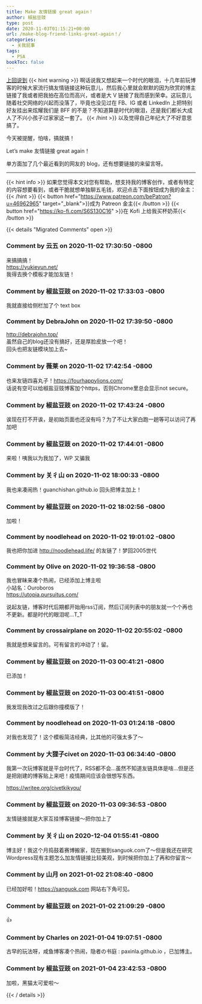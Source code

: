 ```yaml
---
title: Make 友情链接 great again！
author: 椒盐豆豉
type: post
date: 2020-11-03T01:15:21+00:00
url: /make-blog-friend-links-great-again！/
categories:
  - 关我屁事
tags:
  - PSA
bookToc: false
---
```

[上回说到](https://douchi.space/web/@mtfront/105130690488549010)
{{< hint warning >}}
啊话说我又想起来一个时代的眼泪，十几年前玩博客的时候大家流行搞友情链接这种玩意儿，然后我心里就会默默的因为欣赏的博主链接了我或者把我拍在高位而高兴，或者是大 V 链接了我而感到荣幸。这玩意儿随着社交网络的兴起而没落了，毕竟也没见过在 FB、IG 或者 LinkedIn 上把特别好友挂出来炫耀我们是 BFF 的不是？不知道算是时代的眼泪，还是我们都长大成人了不兴小孩子过家家这一套了。 
{{< /hint >}}
以及觉得自己年纪大了不好意思搞了。

今天被提醒，怕啥，搞就搞！

Let’s make 友情链接 great again！

单方面加了几个最近看到的网友的 blog，还有想要链接的来留言呀。

---
{{< hint info >}}
如果您觉得本文对您有帮助，想支持我的博客创作，或者有特定的内容想要看到，或者干脆就想单独聊五毛钱，欢迎点击下面按钮成为我的金主：
{{< /hint >}}
{{< button href="https://www.patreon.com/bePatron?u=46962965" target="_blank">}}成为 Patreon 金主{{< /button >}}
{{< button href="https://ko-fi.com/S6S130C16" >}}在 Kofi 上给我买杯奶茶{{< /button >}}

{{< details "Migrated Comments" open >}}

### Comment by 云五 on 2020-11-02 17:30:50 -0800
来搞搞搞！  
<a href="https://yukieyun.net/" rel="nofollow ugc">https://yukieyun.net/</a>  
我得去换个模板才能加友链！

### Comment by 椒盐豆豉 on 2020-11-02 17:33:03 -0800
我就直接给侧栏加了个 text box

### Comment by DebraJohn on 2020-11-02 17:39:50 -0800
<a href="http://debrajohn.top/" rel="nofollow ugc">http://debrajohn.top/</a>  
虽然自己的blog还没有搞好，还是厚脸皮放一个吧！  
回头也把友链模块加上去~

### Comment by 薇莱 on 2020-11-02 17:42:54 -0800
也来友链四喜丸子！https://fourhappylions.com/  
话说有空可以给椒盐豆豉博客加个https，否则Chrome里总会显示not secure。

### Comment by 椒盐豆豉 on 2020-11-02 17:43:24 -0800
诶现在打不开诶，是初始页面也还没有吗？为了不让大家白跑一趟等可以访问了再加吧

### Comment by 椒盐豆豉 on 2020-11-02 17:44:01 -0800
来啦！咦我以为我加了，WP 又骗我

### Comment by 关彳山 on 2020-11-02 18:00:33 -0800
我也来凑闹热！guanchishan.github.io 回头把博主加上！

### Comment by 椒盐豆豉 on 2020-11-02 18:02:56 -0800
加啦！

### Comment by noodlehead on 2020-11-02 19:01:02 -0800
我也把你加进 <a href="http://noodlehead.life/" rel="nofollow ugc">http://noodlehead.life/</a> 的友链了！梦回2005世代

### Comment by Olive on 2020-11-02 19:36:58 -0800
我也冒昧来凑个热闹，已经添加上博主啦  
小站名：Ouroboros  
<a href="https://utopia.pursuitus.com/" rel="nofollow ugc">https://utopia.pursuitus.com/</a>

说起友链，博客时代后期都开始用rss订阅，然后订阅列表中的朋友就一个个再也不更新。都是时代的眼泪呢…T_T

### Comment by crossairplane on 2020-11-02 20:55:02 -0800
我就是想来留言的。可有留言的冲动了！留。

### Comment by 椒盐豆豉 on 2020-11-03 00:41:21 -0800
已添加！

### Comment by 椒盐豆豉 on 2020-11-03 00:41:51 -0800
我发现我改过之后跟你撞模版了！

### Comment by noodlehead on 2020-11-03 01:24:18 -0800
对我也发现了！这个模板简洁经典，比其他的可强太多了～

### Comment by 大狸子civet on 2020-11-03 06:34:40 -0800
我第一次玩博客就是平台时代了，RSS都不会…虽然不知道友链具体是啥…但是还是把刚建的博客贴上来吧！疫情期间应该会很想写东西。

<a href="https://writee.org/civetkikyou/" rel="nofollow ugc">https://writee.org/civetkikyou/</a>

### Comment by 椒盐豆豉 on 2020-11-03 09:36:53 -0800
友情链接就是大家互挂博客链接～把你加上了

### Comment by 关彳山 on 2020-12-04 01:55:41 -0800
博主好！我这个月捣鼓着赛博搬家，现在搬到sanguok.com了～但是我还在研究Wordpress现有主题怎么加友情链接比较美观，到时候把你加上了再和你留言～

### Comment by 山月 on 2021-01-02 21:08:40 -0800
已经加好啦！https://sanguok.com 网站右下角可见。

### Comment by 椒盐豆豉 on 2021-01-02 21:09:29 -0800
👍

### Comment by Charles on 2021-01-04 19:07:51 -0800
古早的玩法呀，咸鱼博客凑个热闹，隐者の书庭 : paxinla.github.io ，已加博主。

### Comment by 椒盐豆豉 on 2021-01-04 23:42:53 -0800
加啦，黑猫太可爱啦～

{{< / details >}}